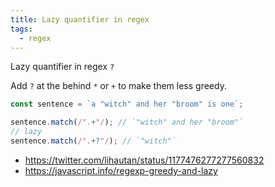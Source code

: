 ```yaml
---
title: Lazy quantifier in regex
tags:
  - regex
---
```


Lazy quantifier in regex `?`

Add `?` at the behind `*` or `+` to make them less greedy.

```js
const sentence = `a "witch" and her "broom" is one`;

sentence.match(/".+"/); // `"witch" and her "broom"`
// lazy
sentence.match(/".+?"/); // `"witch"`
```

- https://twitter.com/lihautan/status/1177476277277560832
- https://javascript.info/regexp-greedy-and-lazy
